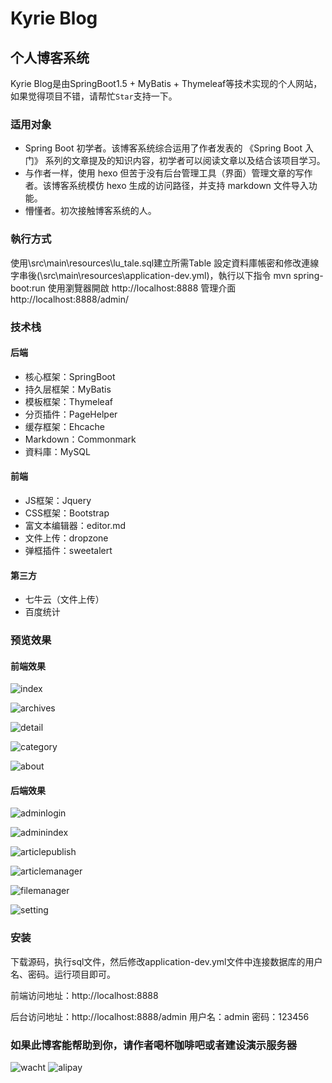 # Kyrie Blog
## 个人博客系统
Kyrie Blog是由SpringBoot1.5 + MyBatis + Thymeleaf等技术实现的个人网站，如果觉得项目不错，请帮忙`Star`支持一下。
### 适用对象
* Spring Boot 初学者。该博客系统综合运用了作者发表的 《Spring Boot 入门》 系列的文章提及的知识内容，初学者可以阅读文章以及结合该项目学习。
* 与作者一样，使用 hexo 但苦于没有后台管理工具（界面）管理文章的写作者。该博客系统模仿 hexo 生成的访问路径，并支持 markdown 文件导入功能。
* 懵懂者。初次接触博客系统的人。
### 執行方式
使用\src\main\resources\lu_tale.sql建立所需Table
設定資料庫帳密和修改連線字串後(\src\main\resources\application-dev.yml)，執行以下指令
mvn spring-boot:run
使用瀏覽器開啟 http://localhost:8888
管理介面 http://localhost:8888/admin/

### 技术栈
#### 后端
* 核心框架：SpringBoot
* 持久层框架：MyBatis
* 模板框架：Thymeleaf
* 分页插件：PageHelper
* 缓存框架：Ehcache
* Markdown：Commonmark
* 資料庫：MySQL

#### 前端
* JS框架：Jquery
* CSS框架：Bootstrap
* 富文本编辑器：editor.md
* 文件上传：dropzone
* 弹框插件：sweetalert

#### 第三方
* 七牛云（文件上传）
* 百度统计

### 预览效果
#### 前端效果
![index](https://github.com/caozongpeng/github-static/blob/master/springBootBlog/index.png)

![archives](https://github.com/caozongpeng/github-static/blob/master/springBootBlog/archives.png)

![detail](https://github.com/caozongpeng/github-static/blob/master/springBootBlog/detail.png)

![category](https://github.com/caozongpeng/github-static/blob/master/springBootBlog/category.png)

![about](https://github.com/caozongpeng/github-static/blob/master/springBootBlog/about.png)

#### 后端效果

![adminlogin](https://github.com/caozongpeng/github-static/blob/master/springBootBlog/adminlogin.png)

![adminindex](https://github.com/caozongpeng/github-static/blob/master/springBootBlog/adminindex.png)

![articlepublish](https://github.com/caozongpeng/github-static/blob/master/springBootBlog/articlepublish.png)

![articlemanager](https://github.com/caozongpeng/github-static/blob/master/springBootBlog/articlemanager.png)

![filemanager](https://github.com/caozongpeng/github-static/blob/master/springBootBlog/filemanager.png)

![setting](https://github.com/caozongpeng/github-static/blob/master/springBootBlog/setting.png)

### 安装
下载源码，执行sql文件，然后修改application-dev.yml文件中连接数据库的用户名、密码。运行项目即可。

前端访问地址：http://localhost:8888

后台访问地址：http://localhost:8888/admin 用户名：admin 密码：123456

###  如果此博客能帮助到你，请作者喝杯咖啡吧或者建设演示服务器
![wacht](https://github.com/caozongpeng/github-static/blob/master/money/wacht.jpg)
![alipay](https://github.com/caozongpeng/github-static/blob/master/money/alipay.jpg)